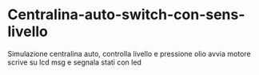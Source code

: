 # Centralina-auto-switch-con-sens-livello
Simulazione centralina auto, controlla livello e pressione olio avvia motore  scrive su lcd msg e segnala stati con led
